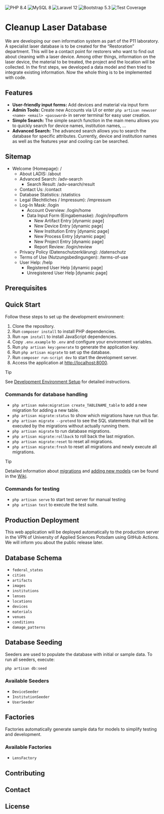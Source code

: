 ![PHP 8.4](https://img.shields.io/badge/php-8.4-blue?logo=php)
![MySQL 8](https://img.shields.io/badge/mysql-8.4-orange?logo=mysql&logoColor=white)
![Laravel 12](https://img.shields.io/badge/laravel-12-red?logo=laravel&style=flat)
![Bootstrap 5.3](https://img.shields.io/badge/bootstrap-5.3-563d7c?logo=bootstrap)
![Test Coverage](https://github.com/McNamara84/cleanup-laser-database/blob/image-data/coverage.svg?raw=true)

# Cleanup Laser Database

<!-- Add project description here -->

We are developing our own information system as part of the P11 laboratory. A specialist laser database is to be created for the “Restoration” department. This will be a contact point for restorers who want to find out about cleaning with a laser device. Among other things, information on the laser device, the material to be treated, the project and the location will be collected. In the first steps, we developed a data model and then tried to integrate existing information. Now the whole thing is to be implemented with code.

## Features

- **User-friendly input forms:** Add devices and material via input form
- **Admin Tools:** Create new Accounts via UI or enter `php artisan newuser <name> <email> <password>` in server terminal for easy user creation.
- **Simple Search:** The simple search function in the main menu allows you to quickly search for device names, institution names, ...
- **Advanced Search:** The advanced search allows you to search the database for specific attributes. Currently, device and institution names as well as the features year and cooling can be searched.

## Sitemap

- Welcome (Homepage): /
    - About LADIS: /about
    - Advanced Search: /adv-search
        - Search Result: /adv-search/result
    - Contact Us: /contact
    - Database Statistics: /statistics
    - Legal (Rechtliches / Impressum): /impressum
    - Log-In Mask: /login
        - Account Overview: /login/home 
        - Data Input Form (Eingabemaske): /login/inputform
            - New Artifact Entry [dynamic page]
            - New Device Entry [dynamic page]
            - New Institution Entry [dynamic page]
            - New Process Entry [dynamic page]
            - New Project Entry [dynamic page]
            - Report Review: /login/review
    - Privacy Policy (Datenschutzerklärung): /datenschutz
    - Terms of Use (Nutzungsbedingungen): /terms-of-use
    - User Help: /help
        - Registered User Help [dynamic page]
        - Unregistered User Help [dynamic page]

## Prerequisites

<!-- List dependencies and system requirements here -->

## Quick Start

Follow these steps to set up the development environment:

1. Clone the repository.
2. Run `composer install` to install PHP dependencies.
3. Run `npm install` to install JavaScript dependencies.
4. Copy `.env.example` to `.env` and configure your environment variables.
5. Run `php artisan key:generate` to generate the application key.
6. Run `php artisan migrate` to set up the database.
7. Run `composer run-script dev` to start the development server.
8. Access the application at [http://localhost:8000](http://localhost:8000).

> [!TIP]
> See [Development Environment Setup](https://github.com/McNamara84/cleanup-laser-database/wiki/Development-Environment-Setup) for detailed instructions.

### Commands for database handling

- `php artisan make:migration create_TABLENAME_table` to add a new migration for adding a new table.
- `php artisan migrate:status` to show which migrations have run thus far.
- `php artisan migrate --pretend` to see the SQL statements that will be executed by the migrations without actually running them.
- `php artisan migrate` to run database migrations.
- `php artisan migrate:rollback` to roll back the last migration.
- `php artisan migrate:reset` to reset all migrations.
- `php artisan migrate:fresh` to reset all migrations and newly execute all migrations.

> [!TIP]
> Detailed information about [migrations](https://github.com/McNamara84/cleanup-laser-database/wiki/Adding-a-new-table-with-a-new-migration) and [adding new models](https://github.com/McNamara84/cleanup-laser-database/wiki/Adding-new-models) can be found in the [Wiki](https://github.com/McNamara84/cleanup-laser-database/wiki).

### Commands for testing

- `php artisan serve` to start test server for manual testing
- `php artisan test` to execute the test suite.

## Production Deployment

This web application will be deployed automatically to the production server in the VPN of University of Applied Sciences Potsdam using GitHub Actions. We will inform you about the public release later.

## Database Schema

<!-- Introduction text for the db schema here -->

- `federal_states`
- `cities`
- `artifacts`
- `images`
- `institutions`
- `lenses`
- `locations`
- `devices`
- `materials`
- `venues`
- `conditions`
- `damage_patterns`

## Database Seeding

<!-- Introduction text for the db schema here -->

Seeders are used to populate the database with initial or sample data. To run all seeders, execute:

`php artisan db:seed`

### Available Seeders

- `DeviceSeeder`
- `InstitutionSeeder`
- `UserSeeder`

## Factories

Factories automatically generate sample data for models to simplify testing and development.

### Available Factories

- `LensFactory`


## Contributing

<!-- Summarized conributing guidelines here -->

## Contact

<!-- Add contact information -->

## License

<!-- Pick a license and explain and link it here -->
